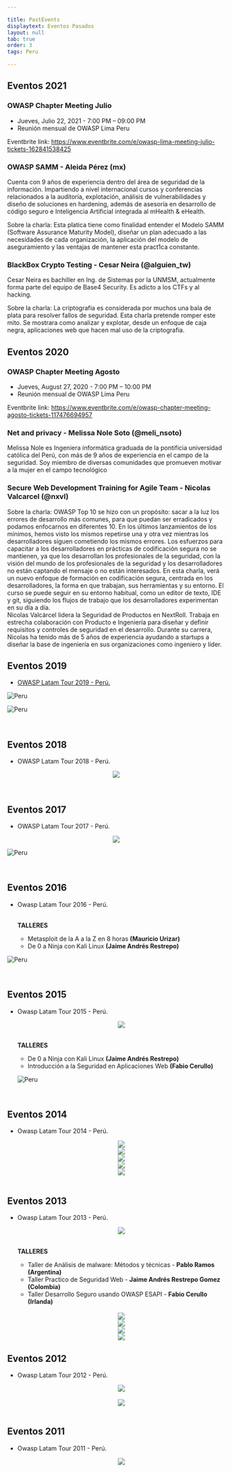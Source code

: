 ```yaml
---

title: PastEvents
displaytext: Eventos Pasados
layout: null
tab: true
order: 3
tags: Peru

---
```


## Eventos 2021 

### OWASP Chapter Meeting Julio
* Jueves, Julio 22, 2021 - 7:00 PM – 09:00 PM
* Reunión mensual de OWASP Lima Peru

Eventbrite link: https://www.eventbrite.com/e/owasp-lima-meeting-julio-tickets-162841538425

<h3> OWASP SAMM - Aleida Pérez (mx)</h3>
Cuenta con 9 años de experiencia dentro del área de seguridad de la información. Impartiendo a nivel internacional cursos y conferencias relacionados a la auditoría, explotación, análisis de vulnerabilidades y diseño de soluciones en hardening, además de asesoría en desarrollo de código seguro e Inteligencia Artificial integrada al mHealth & eHealth.

Sobre la charla:
Esta platica tiene como  finalidad entender el Modelo SAMM (Software Assurance Maturity Model), diseñar un  plan adecuado a las necesidades de cada organización, la aplicación del modelo de aseguramiento y las ventajas de mantener esta pract1ca constante.

<h3>BlackBox Crypto Testing - Cesar Neira (@alguien_tw) </h3>
Cesar Neira es bachiller en Ing. de Sistemas por la UNMSM, actualmente forma parte del equipo de Base4 Security. Es adicto a los CTFs y al hacking.

Sobre la charla:
La  criptografia es considerada por muchos una bala de plata para resolver fallos de seguridad. Esta charla pretende romper este mito. Se mostrara como analizar y explotar, desde un enfoque de caja negra, aplicaciones web que hacen mal uso de la criptografia.

## Eventos 2020 

### OWASP Chapter Meeting Agosto
* Jueves, August 27, 2020 - 7:00 PM – 10:00 PM
* Reunión mensual de OWASP Lima Peru

Eventbrite link: https://www.eventbrite.com/e/owasp-chapter-meeting-agosto-tickets-117476694957

<h3> Net and privacy - Melissa Nole Soto  (@meli_nsoto)</h3>
Melissa Nole es Ingeniera informática graduada de la pontificia universidad católica del Perú, con más de 9 años de experiencia en el campo de la seguridad. Soy miembro de diversas comunidades que promueven motivar a la mujer en el campo tecnológico

<h3>Secure Web Development Training for Agile Team - Nicolas Valcarcel (@nxvl) </h3>
Sobre la charla: 
OWASP Top 10 se hizo con un propósito: sacar a la luz los errores de desarrollo más comunes, para que puedan ser erradicados y podamos enfocarnos en diferentes 10. En los últimos lanzamientos de los mínimos, hemos visto los mismos repetirse una y otra vez mientras los desarrolladores siguen cometiendo los mismos errores. Los esfuerzos para capacitar a los desarrolladores en prácticas de codificación segura no se mantienen, ya que los desarrollan los profesionales de la seguridad, con la visión del mundo de los profesionales de la seguridad y los desarrolladores no están captando el mensaje o no están interesados. En esta charla, verá un nuevo enfoque de formación en codificación segura, centrada en los desarrolladores, la forma en que trabajan, sus herramientas y su entorno. El curso se puede seguir en su entorno habitual, como un editor de texto, IDE y git, siguiendo los flujos de trabajo que los desarrolladores experimentan en su día a día.
<br>Nicolas Valcárcel lidera la Seguridad de Productos en NextRoll. Trabaja en estrecha colaboración con Producto e Ingeniería para diseñar y definir requisitos y controles de seguridad en el desarrollo.
Durante su carrera, Nicolas ha tenido más de 5 años de experiencia ayudando a startups a diseñar la base de ingeniería en sus organizaciones como ingeniero y líder.

## Eventos 2019

* [OWASP Latam Tour 2019 - Perú.](https://twitter.com/OWASP_Peru/status/1127392848196788224)

![Peru](assets/images/latam_2018.jfif)

![Peru](assets/images/detalles-jornada-2019.png)

<br />

## Eventos 2018

* OWASP Latam Tour 2018 - Perú.

<p align="center">
<img src="assets/images/latam_2018.jfif">
</p>

<br />

## Eventos 2017

* OWASP Latam Tour 2017 - Perú.

<center>
	<img src="assets/images/Latam_logo_2017.jpg">
</center>

![Peru](assets/images/detalles-jornada-2017.png)


<br />


## Eventos 2016

* Owasp Latam Tour 2016 - Perú.

  <b><br>TALLERES</b>
    <ul>
    	<li>Metasploit de la A a la Z en 8 horas <b>(Mauricio Urizar)</b></li>
    	<li>De 0 a Ninja con Kali Linux <b>(Jaime Andrés Restrepo)<br></b></li>
    </ul>

![Peru](https://pbs.twimg.com/media/CfYdRllWsAAELe4?format=jpg&name=medium)

<br />


## Eventos 2015

* Owasp Latam Tour 2015 - Perú.

  <center>
	<img src="assets/images/Latam_logo_2015.jpg">
  </center>

  <b><br>TALLERES</b>
    <ul>    	
    	<li>De 0 a Ninja con Kali Linux <b>(Jaime Andrés Restrepo)<br></b></li>
    	<li>Introducción a la Seguridad en Aplicaciones Web <b>(Fabio Cerullo)</b></li>
    </ul>

  ![Peru](assets/images/detalles-jornada-2015.png)

  <br />

## Eventos 2014

* Owasp Latam Tour 2014 - Perú.

  <center>
	<img src="assets/images/Latam_logo_2014.jpg">
  </center>

  <center>
	<img src="assets/images/detalles-jornada-2014-1.png">
  </center>
  <center>
	<img src="assets/images/detalles-jornada-2014-2.png">
  </center>
  <center>
	<img src="assets/images/detalles-jornada-2014-3.png">
  </center>
  <center>
	<img src="assets/images/detalles-jornada-2014-4.png">
  </center>
  <br />

## Eventos 2013

* Owasp Latam Tour 2013 - Perú.

  <center>
	<img src="assets/images/Latam_logo_2013.jpg">
  </center>

  <b><br>TALLERES</b>
    <ul>    	
    	<li>Taller de Análisis de malware: Métodos y técnicas - <b>Pablo Ramos (Argentina)<br></b></li>
    	<li>Taller Practico de Seguridad Web - <b>Jaime Andrés Restrepo Gomez (Colombia)</b></li>
    	<li>Taller Desarrollo Seguro usando OWASP ESAPI - <b>Fabio Cerullo (Irlanda)</b></li>
    </ul>
    <br />

  <center>
	<img src="assets/images/detalles-jornada-2013-1.png">
  </center>
  <center>
	<img src="assets/images/detalles-jornada-2013-2.png">
  </center>
  <center>
	<img src="assets/images/detalles-jornada-2013-3.png">
  </center>
  <center>
	<img src="assets/images/detalles-jornada-2013-4.png">
  </center>


## Eventos 2012

* Owasp Latam Tour 2012 - Perú.

  <center>
	<img src="assets/images/Latam_logo_2012.jpg">	
  </center>

  <br />

  <center>
	<img src="assets/images/LATAM_TOUR-2012.JPG">
  </center>

  <br />

## Eventos 2011

* Owasp Latam Tour 2011 - Perú.

  <center>
	<img src="assets/images/Latam_logo_2011.jpg">
  </center>



  



